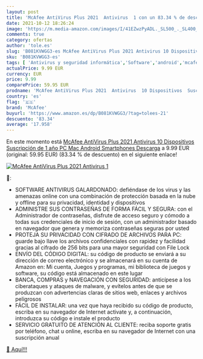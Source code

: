 ```yaml
---
layout: post
title: 'McAfee AntiVirus Plus 2021  Antivirus  1 con un 83.34 % de descuento'
date: 2021-10-12 18:26:24
image: 'https://m.media-amazon.com/images/I/41EZwzPyADL._SL500_._SL400_.jpg'
comments: true
category: ofertas
author: 'tole.es'
slug: 'B081KVWGG3-es McAfee AntiVirus Plus 2021 Antivirus 10 Dispositivos...'
sku: 'B081KVWGG3-es'
tags: [ 'Antivirus y seguridad informática','Software','android','mcafee', ]
actualPrice: 9.99 EUR
currency: EUR
price: 9.99
comparePrice: 59.95 EUR
prodname: 'McAfee AntiVirus Plus 2021  Antivirus  10 Dispositivos  Suscripción de 1 año  PC  Mac  Android  Smartphones  Descarga'
country: 'es'
flag: '🇪🇸'
brand: 'McAfee'
buyurl: 'https://www.amazon.es/dp/B081KVWGG3/?tag=tolees-21'
descuento: '83.34'
average: '17.958'
---
```


En este momento está [McAfee AntiVirus Plus 2021  Antivirus  10 Dispositivos  Suscripción de 1 año  PC  Mac  Android  Smartphones  Descarga](https://www.amazon.es/dp/B081KVWGG3/?tag=tolees-21) a 9.99 EUR (original: 59.95 EUR) (83.34 %  de descuento) en el siguiente enlace!

[![McAfee AntiVirus Plus 2021  Antivirus  1](https://m.media-amazon.com/images/I/41EZwzPyADL._SL500_._SL400_.jpg)](https://www.amazon.es/dp/B081KVWGG3/?tag=tolees-21)

🔎:

- SOFTWARE ANTIVIRUS GALARDONADO: defiéndase de los virus y las amenazas online con una combinación de protección basada en la nube y offline para su privacidad, identidad y dispositivos
- ADMINISTRE SUS CONTRASEÑAS DE FORMA FÁCIL Y SEGURA: con el Administrador de contraseñas, disfrute de acceso seguro y cómodo a todas sus credenciales de inicio de sesión, con un administrador basado en navegador que genera y memoriza contraseñas seguras por usted
- PROTEJA SU PRIVACIDAD CON CIFRADO DE ARCHIVOS PARA PC: guarde bajo llave los archivos confidenciales con rapidez y facilidad gracias al cifrado de 256 bits para una mayor seguridad con File Lock
- ENVÍO DEL CÓDIGO DIGITAL: su código de producto se enviará a su dirección de correo electrónico y se almacenará en su cuenta de Amazon en: Mi cuenta, Juegos y programas, mi biblioteca de juegos y software, su código está almacenado en este lugar
- BANCA, COMPRAS y NAVEGACIÓN CON SEGURIDAD: anticípese a los ciberataques y ataques de malware, y evítelos antes de que se produzcan con advertencias claras de sitios web, enlaces y archivos peligrosos
- FÁCIL DE INSTALAR: una vez que haya recibido su código de producto, escriba en su navegador de Internet activate y, a continuación, introduzca su código e instale el producto
- SERVICIO GRATUITO DE ATENCIÓN AL CLIENTE: reciba soporte gratis por teléfono, chat u online, escriba en su navegador de Internet con una suscripción anual

[🛒 Aquí!!!](https://www.amazon.es/dp/B081KVWGG3/?tag=tolees-21)
